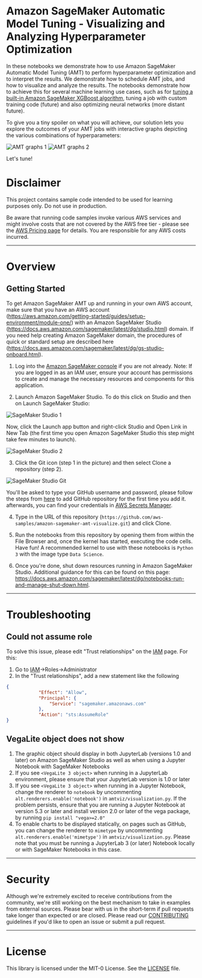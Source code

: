 #  Amazon SageMaker Automatic Model Tuning - Visualizing and Analyzing Hyperparameter Optimization

In these notebooks we demonstrate how to use Amazon SageMaker Automatic Model Tuning (AMT) to perform hyperparameter optimization and to interpret the results. We demonstrate how to schedule AMT jobs, and how to visualize and analyze the results. The notebooks demonstrate how to achieve this for several machine learning use cases, such as for [tuning a built-in Amazon SageMaker XGBoost algorithm](1_tuning_of_builtin_xgboost.ipynb), tuning a job with custom training code (future) and also optimizing neural networks (more distant future).

To give you a tiny spoiler on what you will achieve, our solution lets you explore the outcomes of your AMT jobs with interactive graphs depicting the various combinations of hyperparameters:

![AMT graphs 1](/img/amt-gif-1.gif)
![AMT graphs 2](/img/amt-gif-2.gif)

Let's tune!

# Disclaimer

This project contains sample code intended to be used for learning purposes only. Do not use in production.

Be aware that running code samples invoke various AWS services and might involve costs that are not covered by the AWS free tier - please see the [AWS Pricing page](https://aws.amazon.com/pricing/) for details. You are responsible for any AWS costs incurred.

---

# Overview

## Getting Started

To get Amazon SageMaker AMT up and running in your own AWS account, make sure that you have an AWS account (https://aws.amazon.com/getting-started/guides/setup-environment/module-one/) with an Amazon SageMaker Studio (https://docs.aws.amazon.com/sagemaker/latest/dg/studio.html) domain. If you need help creating Amazon SageMaker domain, the procedures of quick or standard setup are described here (https://docs.aws.amazon.com/sagemaker/latest/dg/gs-studio-onboard.html). 

1. Log into the [Amazon SageMaker console](https://console.aws.amazon.com/sagemaker/) if you are not already.
Note: If you are logged in as an IAM user, ensure your account has permissions to create and manage the necessary resources and components for this application.

2. Launch Amazon SageMaker Studio. To do this click on Studio and then on Launch SageMaker Studio:

![SageMaker Studio 1](/img/open_sm_studio_1.png)

Now, click the Launch app button and right-click Studio and Open Link in New Tab (the first time you open Amazon SageMaker Studio this step might take few minutes to launch).

![SageMaker Studio 2](/img/open_sm_studio_2.png)

3. Click the Git icon (step 1 in the picture) and then select Clone a repository (step 2).

![SageMaker Studio Git](/img/smstudio_clone_repo_steps.jpeg)

You'll be asked to type your GitHub username and password, please follow the steps from [here](https://docs.aws.amazon.com/sagemaker/latest/dg/nbi-git-resource.html) to add GitHub repository for the first time you add it. afterwards, you can find your credentials in [AWS Secrets Manager](https://console.aws.amazon.com/secretsmanager).

4. Type in the URL of this repository (`https://github.com/aws-samples/amazon-sagemaker-amt-visualize.git`) and click Clone.

5. Run the notebooks from this repository by opening them from within the File Browser and, once the kernel has started, executing the code cells. Have fun!
A recommended kernel to use with these notebooks is `Python 3` with the image type `Data Science`. 

6. Once you're done, shut down resources running in Amazon SageMaker Studio. Additional guidance for this can be found on this page: https://docs.aws.amazon.com/sagemaker/latest/dg/notebooks-run-and-manage-shut-down.html. 

---

# Troubleshooting

## Could not assume role

To solve this issue, please edit "Trust relationships" on the [IAM](https://console.aws.amazon.com/iam) page. For this:
1. Go to [IAM](https://console.aws.amazon.com/iam)->Roles->Administrator
3. In the "Trust relationships", add a new statement like the following

```json
{
            "Effect": "Allow",
            "Principal": {
                "Service": "sagemaker.amazonaws.com"
            },
            "Action": "sts:AssumeRole"
}
```


## VegaLite object does not show

1. The graphic object should display in both JupyterLab (versions 1.0 and later) on Amazon SageMaker Studio as well as when using a Jupyter Notebook with SageMaker Notebooks
2. If you see `<VegaLite 3 object>` when running in a JupyterLab environment, please ensure that your JupyterLab version is 1.0 or later
3. If you see `<VegaLite 3 object>` when running in a Jupyter Notebook, change the renderer to `notebook` by uncommenting `alt.renderers.enable('notebook')` in `amtviz/visualization.py`. If the problem persists, ensure that you are running a Jupyter Notebook at version 5.3 or later and install version 2.0 or later of the vega package, by running  `pip install "vega>=2.0"`
4. To enable charts to be displayed statically, on pages such as GitHub, you can change the renderer to `mimetype` by uncommenting `alt.renderers.enable('mimetype')` in `amtviz/visualization.py`. Please note that you must be running a JupyterLab 3 (or later) Notebook locally or with SageMaker Notebooks in this case.

---

# Security

Although we're extremely excited to receive contributions from the community, we're still working on the best mechanism to take in examples from external sources. Please bear with us in the short-term if pull requests take longer than expected or are closed. Please read our [CONTRIBUTING](https://github.com/aws-samples/amazon-sagemaker-amt-visualize/blob/main/CONTRIBUTING.md) guidelines if you'd like to open an issue or submit a pull request.

---

# License 

This library is licensed under the MIT-0 License. See the [LICENSE](https://github.com/aws-samples/amazon-sagemaker-amt-visualize/blob/main/LICENSE) file.